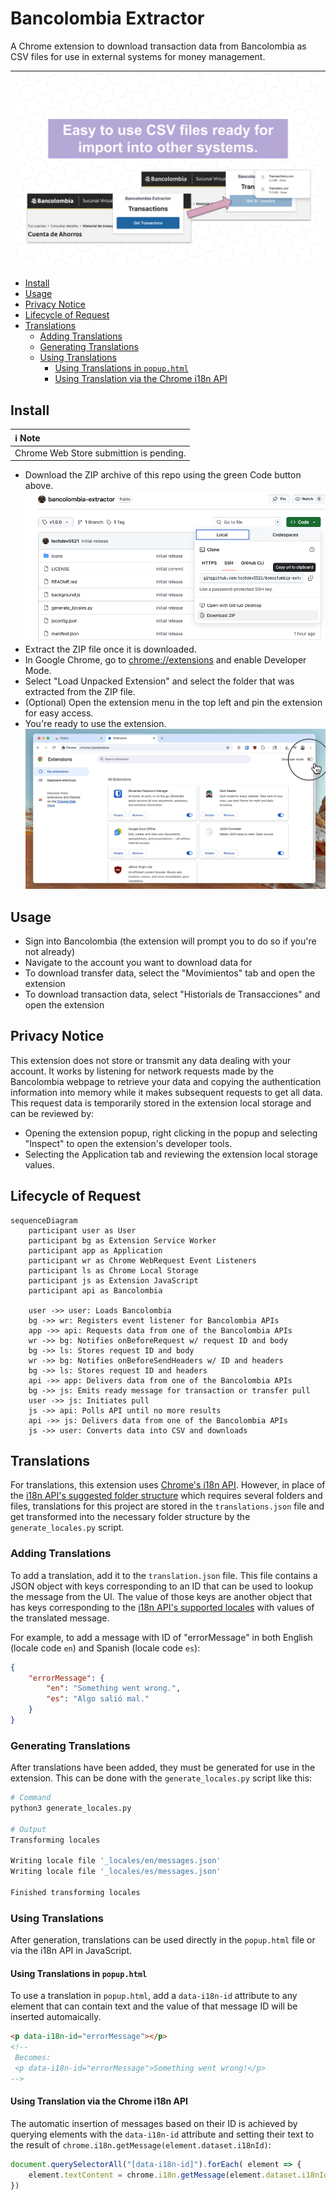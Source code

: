 # Bancolombia Extractor
A Chrome extension to download transaction data from Bancolombia as CSV files for use in external systems for money management.

| ![Transacciones](readme_files/05.Transacciones.png)|
| :------------------------------------------------: |

- [Install](#install)
- [Usage](#usage)
- [Privacy Notice](#privacy-notice)
- [Lifecycle of Request](#lifecycle-of-request)
- [Translations](#translations)
  - [Adding Translations](#adding-translations)
  - [Generating Translations](#generating-translations)
  - [Using Translations](#using-translations)
    - [Using Translations in `popup.html`](#using-translations-in-popuphtml)
    - [Using Translation via the Chrome i18n API](#using-translation-via-the-chrome-i18n-api)

## Install

| :information_source: Note               |
|:----------------------------------------|
| Chrome Web Store submittion is pending. |

- Download the ZIP archive of this repo using the green Code button above.
![Download](readme_files/01.Download.png)
- Extract the ZIP file once it is downloaded.
- In Google Chrome, go to [chrome://extensions](chrome://extensions) and enable Developer Mode.
- Select "Load Unpacked Extension" and select the folder that was extracted from the ZIP file.
- (Optional) Open the extension menu in the top left and pin the extension for easy access.
- You're ready to use the extension.
![Install](readme_files/02.Install.gif)


## Usage
- Sign into Bancolombia (the extension will prompt you to do so if you're not already)
- Navigate to the account you want to download data for
- To download transfer data, select the "Movimientos" tab and open the extension
- To download transaction data, select "Historials de Transacciones" and open the extension

## Privacy Notice
This extension does not store or transmit any data dealing with your account. It works by listening for network requests made by the Bancolombia webpage to retrieve your data and copying the authentication information into memory while it makes subsequent requests to get all data. This request data is temporarily stored in the extension local storage and can be reviewed by:

- Opening the extension popup, right clicking in the popup and selecting "Inspect" to open the extension's developer tools.
- Selecting the Application tab and reviewing the extension local storage values.


## Lifecycle of Request
```mermaid
sequenceDiagram
    participant user as User
    participant bg as Extension Service Worker
    participant app as Application
    participant wr as Chrome WebRequest Event Listeners
    participant ls as Chrome Local Storage
    participant js as Extension JavaScript
    participant api as Bancolombia

    user ->> user: Loads Bancolombia
    bg ->> wr: Registers event listener for Bancolombia APIs
    app ->> api: Requests data from one of the Bancolombia APIs
    wr ->> bg: Notifies onBeforeRequest w/ request ID and body
    bg ->> ls: Stores request ID and body
    wr ->> bg: Notifies onBeforeSendHeaders w/ ID and headers
    bg ->> ls: Stores request ID and headers
    api ->> app: Delivers data from one of the Bancolombia APIs
    bg ->> js: Emits ready message for transaction or transfer pull
    user ->> js: Initiates pull
    js ->> api: Polls API until no more results
    api ->> js: Delivers data from one of the Bancolombia APIs
    js ->> user: Converts data into CSV and downloads
```

## Translations
For translations, this extension uses [Chrome's i18n API](https://developer.chrome.com/docs/extensions/reference/api/i18n). However, in place of the [i18n API's suggested folder structure](https://developer.chrome.com/docs/extensions/reference/api/i18n#support_multiple_languages) which requires several folders and files, translations for this project are stored in the `translations.json` file and get transformed into the necessary folder structure by the `generate_locales.py` script.

### Adding Translations
To add a translation, add it to the `translation.json` file. This file contains a JSON object with keys corresponding to an ID that can be used to lookup the message from the UI. The value of those keys are another object that has keys corresponding to the [i18n API's supported locales](https://developer.chrome.com/docs/extensions/reference/api/i18n#locales) with values of the translated message.

For example, to add a message with ID of "errorMessage" in both English (locale code `en`) and Spanish (locale code `es`):

```json
{
    "errorMessage": {
        "en": "Something went wrong.",
        "es": "Algo salió mal."
    }
}
```

### Generating Translations
After translations have been added, they must be generated for use in the extension. This can be done with the `generate_locales.py` script like this:

```bash
# Command
python3 generate_locales.py

# Output
Transforming locales

Writing locale file '_locales/en/messages.json'
Writing locale file '_locales/es/messages.json'

Finished transforming locales
```

### Using Translations
After generation, translations can be used directly in the `popup.html` file or via the i18n API in JavaScript.

#### Using Translations in `popup.html`
To use a translation in `popup.html`, add a `data-i18n-id` attribute to any element that can contain text and the value of that message ID will be inserted automaically.

```html
<p data-i18n-id="errorMessage"></p>
<!-- 
 Becomes: 
 <p data-i18n-id="errorMessage">Something went wrong!</p> 
-->
```

#### Using Translation via the Chrome i18n API
The automatic insertion of messages based on their ID is achieved by querying elements with the `data-i18n-id` attribute and setting their text to the result of `chrome.i18n.getMessage(element.dataset.i18nId)`:

```js
document.querySelectorAll("[data-i18n-id]").forEach( element => { 
    element.textContent = chrome.i18n.getMessage(element.dataset.i18nId)
})
```
